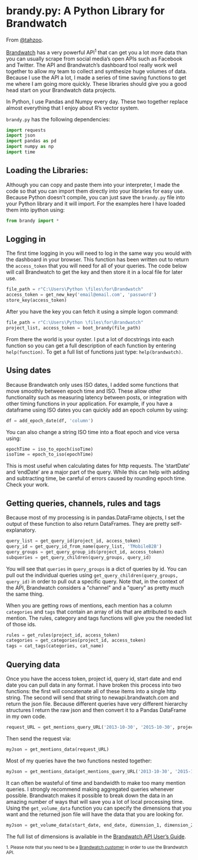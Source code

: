 brandy.py: A Python Library for Brandwatch
=========

From [@tahzoo](http://blog.tahzoo.com/tech-thursday-brandy-py-a-python-library-for-brandwatch/). 


[Brandwatch](http://www.brandwatch.com) has a very powerful API<sup>1</sup> that can get you a lot more data than you can usually scrape from social media’s open APIs such as Facebook and Twitter. The API and Brandwatch’s dashboard tool really work well together to allow my team to collect and synthesize huge volumes of data. Because I use the API a lot, I made a series of time saving functions to get me where I am going more quickly. These libraries should give you a good head start on your Brandwatch data projects. 

In Python, I use Pandas and Numpy every day. These two together replace almost everything that I enjoy about R’s vector system. 

`brandy.py` has the following dependencies:
```python
import requests
import json
import pandas as pd
import numpy as np
import time
```

## Loading the Libraries:

Although you can copy and paste them into your interpreter, I made the code so that you can import them directly into your libraries for easy use. Because Python doesn’t compile, you can just save the `brandy.py` file into your Python library and it will import. For the examples here I have loaded them into ipython using:

```python
from brandy import *
```

## Logging in

The first time logging in you will need to log in the same way you would with the dashboard in your browser.  This function has been written out to return the `access_token` that you will need for all of your queries. The code below will call Brandwatch to get the key and then store it in a local file for later use. 

```python
file_path = r"C:\Users\Python \files\for\Brandwatch"
access_token = get_new_key('email@email.com', 'password')
store_key(access_token)
```

After you have the key you can fetch it using a simple logon command:

```python
file_path = r"C:\Users\Python \files\for\Brandwatch"
project_list, access_token = boot_brandy(file_path)
```

From there the world is your oyster.  I put a lot of docstrings into each function so you can get a full description of each function by entering `help(function)`. To get a full list of functions just type: `help(brandwatch)`.

## Using dates

Because Brandwatch only uses ISO dates, I added some functions that move smoothly between epoch time and ISO. These allow other functionality such as measuring latency between posts, or integration with other timing functions in your application. For example, if you have a dataframe using ISO dates you can quickly add an epoch column by using:

```python
df = add_epoch_date(df, 'column')
```

You can also change a string ISO time into a float epoch and vice versa using:

```python
epochTime = iso_to_epoch(isoTime)
isoTime = epoch_to_iso(epochTime)
```

This is most useful when calculating dates for http requests. The ‘startDate’ and ‘endDate’ are a major part of the query. While this can help with adding and subtracting time, be careful of errors caused by rounding epoch time. Check your work.

## Getting queries, channels, rules and tags

Because most of my processing is in pandas.DataFrame objects, I set the output of these function to also return DataFrames. They are pretty self-explanatory. 

```python
query_list = get_query_id(project_id, access_token)
query_id = get_query_id_from_name(query_list, 'TMobileB2B')
query_groups = get_query_group_ids(project_id, access_token)
subqueries = get_query_children(query_groups, query_id)
```

You will see that `queries` in `query_groups` is a dict of queries by id. You can pull out the individual queries using `get_query_children(query_groups, query_id)` in order to pull out a specific query. Note that, in the context of the API, Brandwatch considers a "channel" and a "query" as pretty much the same thing. 

When you are getting rows of mentions, each mention has a column `categories` and `tags` that contain an array of ids that are attributed to each mention. The rules, category and tags functions will give you the needed list of those ids. 

```python
rules = get_rules(project_id, access_token)
categories = get_categories(project_id, access_token)
tags = cat_tags(categories, cat_name)
```

## Querying data

Once you have the access token, project id, query id, start date and end date you can pull data in any format. I have broken this process into two functions: the first will concatenate all of these items into a single http string. The second will send that string to newapi.brandwatch.com and return the json file. Because different queries have very different hierarchy structures I return the raw json and then convert it to a Pandas DataFrame in my own code. 

```python
request_URL = get_mentions_query_URL('2013-10-30', '2015-10-30', project_id, query_id, access_token, False)
```

Then send the request via:

```python
myJson = get_mentions_data(request_URL)
```

Most of my queries have the two functions nested together:

```python
myJson = get_mentions_data(get_mentions_query_URL('2013-10-30', '2015-10-30', project_id, query_ids[n] ,access_token, False))
```

It can often be wasteful of time and bandwidth to make too many mention queries. I strongly recommend making aggregated queries whenever possible. Brandwatch makes it possible to break down the data in an amazing number of ways that will save you a lot of local processing time.  Using the `get_volume_data` function you can specify the dimensions that you want and the returned json file will have the data that you are looking for. 

```python
myJson = get_volume_data(start_date, end_date, dimension_1, dimension_2, project_id, query_id, access_token)
```

The full list of dimensions is available in the [Brandwatch API User’s Guide](http://www.brandwatch.com/static-support-portal/support.brandwatch.com/attachments/token/2i8awsmzcqoj9ni/index.html%3Fname=BrandwatchAPI2.0-UserGuide.pdf).

<sub>1. Please note that you need to be a [Brandwatch customer](http://www.brandwatch.com/demo/) in order to use the Brandwatch API.</sub>
